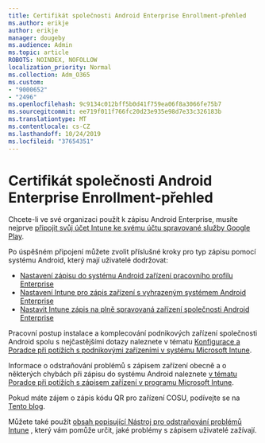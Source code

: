 ```yaml
---
title: Certifikát společnosti Android Enterprise Enrollment-přehled
ms.author: erikje
author: erikje
manager: dougeby
ms.audience: Admin
ms.topic: article
ROBOTS: NOINDEX, NOFOLLOW
localization_priority: Normal
ms.collection: Adm_O365
ms.custom:
- "9000652"
- "2496"
ms.openlocfilehash: 9c9134c012bff5b0d41f759ea06f8a3066fe75b7
ms.sourcegitcommit: ee719f011f766fc20d23e935e98d7e33c326183b
ms.translationtype: MT
ms.contentlocale: cs-CZ
ms.lasthandoff: 10/24/2019
ms.locfileid: "37654351"
---
```

# <a name="android-enterprise-enrollment---overview"></a>Certifikát společnosti Android Enterprise Enrollment-přehled

Chcete-li ve své organizaci použít k zápisu Android Enterprise, musíte nejprve [připojit svůj účet Intune ke svému účtu spravované služby Google Play](https://docs.microsoft.com/intune/enrollment/connect-intune-android-enterprise). 

Po úspěšném připojení můžete zvolit příslušné kroky pro typ zápisu pomocí systému Android, který mají uživatelé dodržovat:

- [Nastavení zápisu do systému Android zařízení pracovního profilu Enterprise](https://docs.microsoft.com/intune/enrollment/android-work-profile-enroll)
- [Nastavení Intune pro zápis zařízení s vyhrazeným systémem Android Enterprise](https://docs.microsoft.com/intune/enrollment/android-kiosk-enroll)
- [Nastavit Intune zápis na plně spravovaná zařízení společnosti Android Enterprise](https://docs.microsoft.com/intune/enrollment/android-fully-managed-enroll)

Pracovní postup instalace a komplecování podnikových zařízení společnosti Android spolu s nejčastějšími dotazy naleznete v tématu [Konfigurace a Poradce při potížích s podnikovými zařízeními v systému Microsoft Intune](https://support.microsoft.com/help/4476974/configuring-and-troubleshooting-android-enterprise-devices-in-intune).

Informace o odstraňování problémů s zápisem zařízení obecně a o některých chybách při zápisu do systému Android naleznete [v tématu Poradce při potížích s zápisem zařízení v programu Microsoft Intune](https://docs.microsoft.com/intune/enrollment/troubleshoot-device-enrollment-in-intune).

Pokud máte zájem o zápis kódu QR pro zařízení COSU, podívejte se na [Tento blog](https://techcommunity.microsoft.com/t5/Intune-Customer-Success/COSU-Configuration-and-Enrollment-using-the-QR-code-enrollment/ba-p/280184).

Můžete také použít [obsah popisující Nástroj pro odstraňování problémů Intune](https://docs.microsoft.com/intune/fundamentals/help-desk-operators) , který vám pomůže určit, jaké problémy s zápisem uživatelé zažívají.